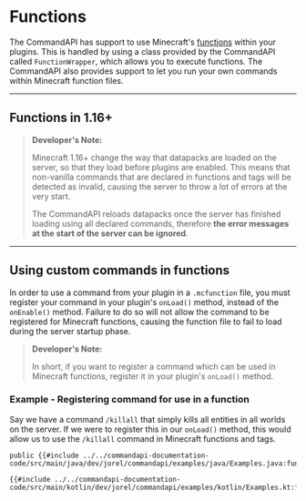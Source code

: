 # Functions

The CommandAPI has support to use Minecraft's [functions](https://minecraft.gamepedia.com/Function_(Java_Edtion)) within your plugins. This is handled by using a class provided by the CommandAPI called `FunctionWrapper`, which allows you to execute functions. The CommandAPI also provides support to let you run your own commands within Minecraft function files.

-----

## Functions in 1.16+

> **Developer's Note:**
>
> Minecraft 1.16+ change the way that datapacks are loaded on the server, so that they load before plugins are enabled. This means that non-vanilla commands that are declared in functions and tags will be detected as invalid, causing the server to throw a lot of errors at the very start.
>
> The CommandAPI reloads datapacks once the server has finished loading using all declared commands, therefore **the error messages at the start of the server can be ignored**.

-----

## Using custom commands in functions

In order to use a command from your plugin in a `.mcfunction` file, you must register your command in your plugin's `onLoad()` method, instead of the `onEnable()` method. Failure to do so will not allow the command to be registered for Minecraft functions, causing the function file to fail to load during the server startup phase.

> **Developer's Note:**
>
> In short, if you want to register a command which can be used in Minecraft functions, register it in your plugin's `onLoad()` method.

<div class="example">

### Example - Registering command for use in a function

Say we have a command `/killall` that simply kills all entities in all worlds on the server. If we were to register this in our `onLoad()` method, this would allow us to use the `/killall` command in Minecraft functions and tags.

<div class="multi-pre">

```java,Java
public {{#include ../../commandapi-documentation-code/src/main/java/dev/jorel/commandapi/examples/java/Examples.java:functionregistration}}
```

```kotlin,Kotlin
{{#include ../../commandapi-documentation-code/src/main/kotlin/dev/jorel/commandapi/examples/kotlin/Examples.kt:functionregistration}}
```

</div>

</div>
